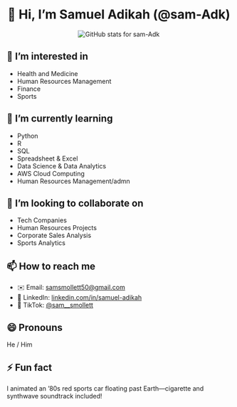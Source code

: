 <!-- ====== Profile Header ====== -->
<div align="center">
  <h1>👋 Hi, I’m Samuel Adikah (@sam-Adk)</h1>
  <img
    src="https://github-readme-stats.vercel.app/api?username=sam-Adk&show_icons=true&theme=radical"
    alt="GitHub stats for sam-Adk"
  />
</div>

<!-- ====== About Me ====== -->
## 👀 I’m interested in
- Health and Medicine
- Human Resources Management
- Finance
- Sports

## 🌱 I’m currently learning
- Python  
- R  
- SQL  
- Spreadsheet & Excel  
- Data Science & Data Analytics  
- AWS Cloud Computing
- Human Resources Management/admn

## 💞️ I’m looking to collaborate on
- Tech Companies  
- Human Resources Projects  
- Corporate Sales Analysis  
- Sports Analytics  

## 📫 How to reach me
- ✉️ Email: <samsmollett50@gmail.com>  
- 🔗 LinkedIn: [linkedin.com/in/samuel-adikah](https://linkedin.com/in/samuel-adikah)  
- 🎵 TikTok: [@sam__smollett](https://tiktok.com/@sam__smollett)  

## 😄 Pronouns
He / Him

## ⚡ Fun fact
I animated an ’80s red sports car floating past Earth—cigarette and synthwave soundtrack included!

